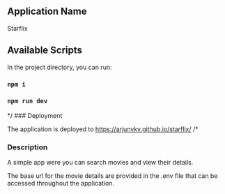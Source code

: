 ## Application Name

Starflix

## Available Scripts

In the project directory, you can run:

### `npm i`

### `npm run dev`

*/ ### Deployment

The application is deployed to https://arjunvkv.github.io/starflix/ /*

### Description

A simple app were you can search movies and view their details.

The base url for the movie details are provided in the .env file that can be accessed throughout the application.
